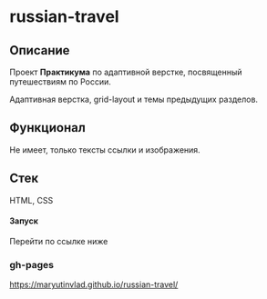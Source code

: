 # russian-travel

## Описание
Проект __Практикума__ по адаптивной верстке,
посвященный путешествиям по России.

Адаптивная верстка, grid-layout и темы предыдущих разделов.

## Функционал
Не имеет, только тексты ссылки и изображения.

## Стек
HTML, CSS

#### Запуск 
  Перейти по ссылке ниже

### gh-pages
https://maryutinvlad.github.io/russian-travel/
